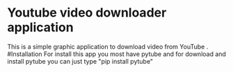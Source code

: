 # Youtube video downloader application
 This is a simple graphic application to download video from YouTube .
#Installation
 For install this app you most have pytube and for download and install pytube you can just type "pip install pytube"
